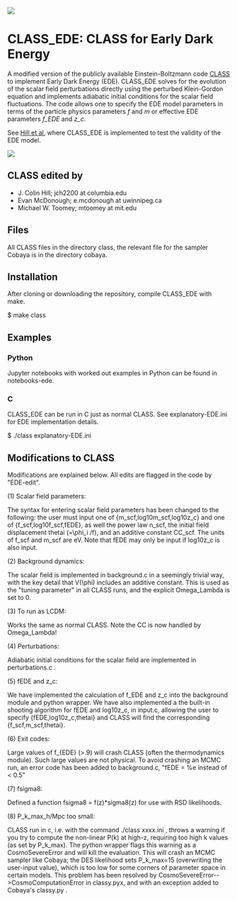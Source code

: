 [![](https://img.shields.io/badge/arXiv-2003.07355%20-red.svg)](https://arxiv.org/abs/2003.07355)

# CLASS_EDE: CLASS for Early Dark Energy

A modified version of the publicly available Einstein-Boltzmann code [CLASS](https://github.com/lesgourg/class_public) to implement Early Dark Energy (EDE). CLASS_EDE solves for the evolution of the scalar field perturbations directly using the perturbed Klein-Gordon equation and implements adiabatic initial conditions for the scalar field fluctuations. The code allows one to specify the EDE model parameters in terms of the particle physics parameters *f* and *m* or effective EDE parameters *f_EDE* and *z_c*.

See [Hill et al.](https://arxiv.org/abs/2003.07355) where CLASS_EDE is implemented to test the validity of the EDE model. 

![](https://github.com/mwt5345/class_ede/blob/master/class/figures-for-paper/scf/fEDE_v_z.png) <!-- .element height="10%" width="10%" -->

## CLASS edited by
- J. Colin Hill; jch2200 at columbia.edu
- Evan McDonough; e.mcdonough at uwinnipeg.ca
- Michael W. Toomey; mtoomey at mit.edu

## Files 

All CLASS files in the directory class, the relevant file for the sampler Cobaya is in the  directory cobaya.

## Installation

After cloning or downloading the repository, compile CLASS_EDE with make.

$ make class

## Examples 

### Python
Jupyter notebooks with worked out examples in Python can be found in notebooks-ede.

### C

CLASS_EDE can be run in C just as normal CLASS. See explanatory-EDE.ini for EDE implementation details.

$ ./class explanatory-EDE.ini

## Modifications to CLASS 

Modifications are explained below. All edits are flagged in the code by "EDE-edit".

(1) Scalar field parameters: 

The syntax for entering scalar field parameters has been changed to the following: the user must input one of {m_scf,log10m_scf,log10z_c} and one of {f_scf,log10f_scf,fEDE}, as well the power law n_scf, the initial field displacement thetai (=\phi_i /f), and an additive constant CC_scf. The units of f_scf and m_scf are eV. Note that fEDE may only be input if log10z_c is also input. 

(2) Background dynamics:

The scalar field is implemented in background.c in a seemingly trivial way, with the key detail that V(\phi) includes an additive constant. This is used as the "tuning parameter" in all CLASS runs, and the explicit Omega_Lambda is set to 0.

(3) To run as LCDM: 

Works the same as normal CLASS. Note the CC is now handled by Omega_Lambda!

(4) Perturbations: 

Adiabatic initial conditions for the scalar field are implemented in perturbations.c . 

(5) fEDE and z_c: 

We have implemented the calculation of f_EDE and z_c into the background module and python wrapper. We have also implemented a the built-in shooting algorithm for fEDE and log10z_c, in input.c, allowing the user to specify {fEDE,log10z_c,thetai} and CLASS will find the corresponding {f_scf,m_scf,thetai}.

(6) Exit codes:

Large values of f_{EDE} (>.9) will crash CLASS (often the thermodynamics module). Such large values are not physical. To avoid crashing an MCMC run, an error code has been added to background.c, "fEDE = %e instead of < 0.5"

(7) fsigma8:

Defined a function fsigma8 = f(z)*sigma8(z) for use with RSD likelihoods.

(8) P_k_max_h/Mpc too small: 

CLASS run in c, i.e. with the command ./class xxxx.ini , throws a warning if you try to compute the non-linear P(k) at high-z, requiring too high k values (as set by P_k_max). The python wrapper flags this warning as a CosmoSevereError and will kill the evaluation. This will crash an MCMC sampler like Cobaya; the DES likelihood sets P_k_max=15 (overwriting the user-input value), which is too low for some corners of parameter space in certain models. This problem has been resolved by CosmoSevereError-->CosmoComputationError in classy.pyx, and with an exception added to Cobaya's classy.py . 
